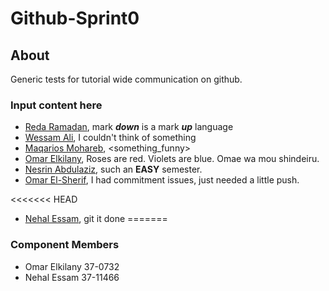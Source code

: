 # Github-Sprint0

## About 
Generic tests for tutorial wide communication on github.

  ### Input content here
  - [Reda Ramadan](https://github.com/Logician724), mark **_down_** is a mark **_up_** language 
  - [Wessam Ali](https://github.com/wessam611), I couldn't think of something 
  - [Maqarios Mohareb](https://github.com/Maqarios), <something_funny>
  - [Omar Elkilany](https://github.com/OmarElkilany), Roses are red. Violets are blue. Omae wa mou shindeiru.
  - [Nesrin Abdulaziz](https://github.com/NesrinAbdulaziz), such an **EASY** semester.
  - [Omar El-Sherif](https://github.com/OmarOES), I had commitment issues, just needed a little push.

<<<<<<< HEAD
  - [Nehal Essam](https://github.com/KAREFSN), git it done
=======
  
  ### Component Members
  - Omar Elkilany 37-0732
  - Nehal Essam 37-11466


